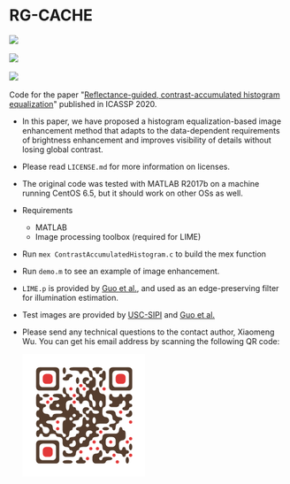 # RG-CACHE

![](https://img.shields.io/badge/MATLAB-R2017b-green.svg)

![](https://img.shields.io/badge/MATLAB-Image%20Processing%20Toolbox-green.svg)

![](https://img.shields.io/badge/OS-CentOS%206.5-green.svg)

Code for the paper "[Reflectance-guided, contrast-accumulated histogram equalization](https://www.researchgate.net/publication/341083911_Reflectance-guided_contrast-accumulated_histogram_equalization)" published in ICASSP 2020.

* In this paper, we have proposed a histogram equalization-based image enhancement method that adapts to the data-dependent requirements of brightness enhancement and improves visibility of details without losing global contrast.

* Please read `LICENSE.md` for more information on licenses.

* The original code was tested with MATLAB R2017b on a machine running CentOS 6.5, but it should work on other OSs as well.

* Requirements

  * MATLAB
  * Image processing toolbox (required for LIME)

* Run `mex ContrastAccumulatedHistogram.c` to build the mex function

* Run `demo.m` to see an example of image enhancement.

* `LIME.p` is provided by [Guo et al.](https://sites.google.com/view/xjguo/lime), and used as an edge-preserving filter for illumination estimation.

* Test images are provided by [USC-SIPI](http://sipi.usc.edu/database/) and [Guo et al.](https://sites.google.com/view/xjguo/lime)

* Please send any technical questions to the contact author, Xiaomeng Wu. You can get his email address by scanning the following QR code:

  ![qr](qr.png)
